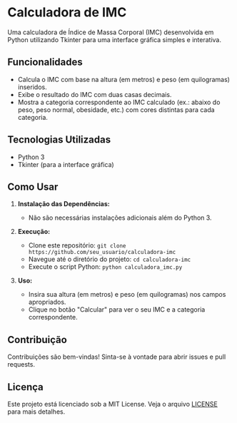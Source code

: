 # Calculadora de IMC

Uma calculadora de Índice de Massa Corporal (IMC) desenvolvida em Python utilizando Tkinter para uma interface gráfica simples e interativa.

## Funcionalidades

- Calcula o IMC com base na altura (em metros) e peso (em quilogramas) inseridos.
- Exibe o resultado do IMC com duas casas decimais.
- Mostra a categoria correspondente ao IMC calculado (ex.: abaixo do peso, peso normal, obesidade, etc.) com cores distintas para cada categoria.

## Tecnologias Utilizadas

- Python 3
- Tkinter (para a interface gráfica)

## Como Usar

1. **Instalação das Dependências:**
   - Não são necessárias instalações adicionais além do Python 3.

2. **Execução:**
   - Clone este repositório: `git clone https://github.com/seu_usuario/calculadora-imc`
   - Navegue até o diretório do projeto: `cd calculadora-imc`
   - Execute o script Python: `python calculadora_imc.py`

3. **Uso:**
   - Insira sua altura (em metros) e peso (em quilogramas) nos campos apropriados.
   - Clique no botão "Calcular" para ver o seu IMC e a categoria correspondente.

## Contribuição

Contribuições são bem-vindas! Sinta-se à vontade para abrir issues e pull requests.

## Licença

Este projeto está licenciado sob a MIT License. Veja o arquivo [LICENSE](LICENSE) para mais detalhes.
